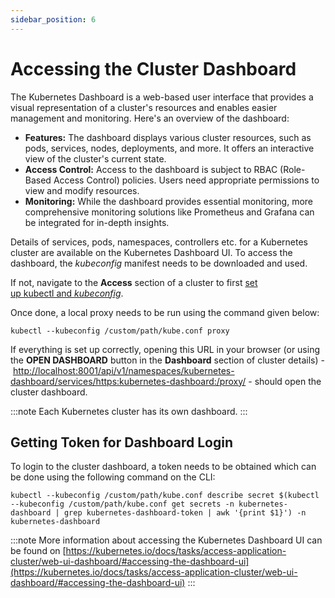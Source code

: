 ```yaml
---
sidebar_position: 6
---
```

# Accessing the Cluster Dashboard

The Kubernetes Dashboard is a web-based user interface that provides a visual representation of a cluster's resources and enables easier management and monitoring. Here's an overview of the dashboard:

- **Features:** The dashboard displays various cluster resources, such as pods, services, nodes, deployments, and more. It offers an interactive view of the cluster's current state.
- **Access Control:** Access to the dashboard is subject to RBAC (Role-Based Access Control) policies. Users need appropriate permissions to view and modify resources.
- **Monitoring:** While the dashboard provides essential monitoring, more comprehensive monitoring solutions like Prometheus and Grafana can be integrated for in-depth insights.

Details of services, pods, namespaces, controllers etc. for a Kubernetes cluster are available on the Kubernetes Dashboard UI. To access the dashboard, the _kubeconfig_ manifest needs to be downloaded and used.

If not, navigate to the **Access** section of a cluster to first [set up kubectl and _kubeconfig_](AccessingaClusterusingtheCommandLine).

Once done, a local proxy needs to be run using the command given below:

```
kubectl --kubeconfig /custom/path/kube.conf proxy
```

If everything is set up correctly, opening this URL in your browser (or using the **OPEN DASHBOARD** button in the **Dashboard** section of cluster details) - [http://localhost:8001/api/v1/namespaces/kubernetes-dashboard/services/https:kubernetes-dashboard:/proxy/](http://localhost:8001/api/v1/namespaces/kubernetes-dashboard/services/https:kubernetes-dashboard:/proxy/) - should open the cluster dashboard.

:::note
Each Kubernetes cluster has its own dashboard.
:::

## Getting Token for Dashboard Login

To login to the cluster dashboard, a token needs to be obtained which can be done using the following command on the CLI:

```
kubectl --kubeconfig /custom/path/kube.conf describe secret $(kubectl --kubeconfig /custom/path/kube.conf get secrets -n kubernetes-dashboard | grep kubernetes-dashboard-token | awk '{print $1}') -n kubernetes-dashboard
```

:::note
More information about accessing the Kubernetes Dashboard UI can be found on [https://kubernetes.io/docs/tasks/access-application-cluster/web-ui-dashboard/#accessing-the-dashboard-ui](https://kubernetes.io/docs/tasks/access-application-cluster/web-ui-dashboard/#accessing-the-dashboard-ui) 
:::